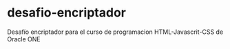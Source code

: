 # desafio-encriptador
Desafío encriptador para el curso de programacion HTML-Javascrit-CSS de Oracle ONE

